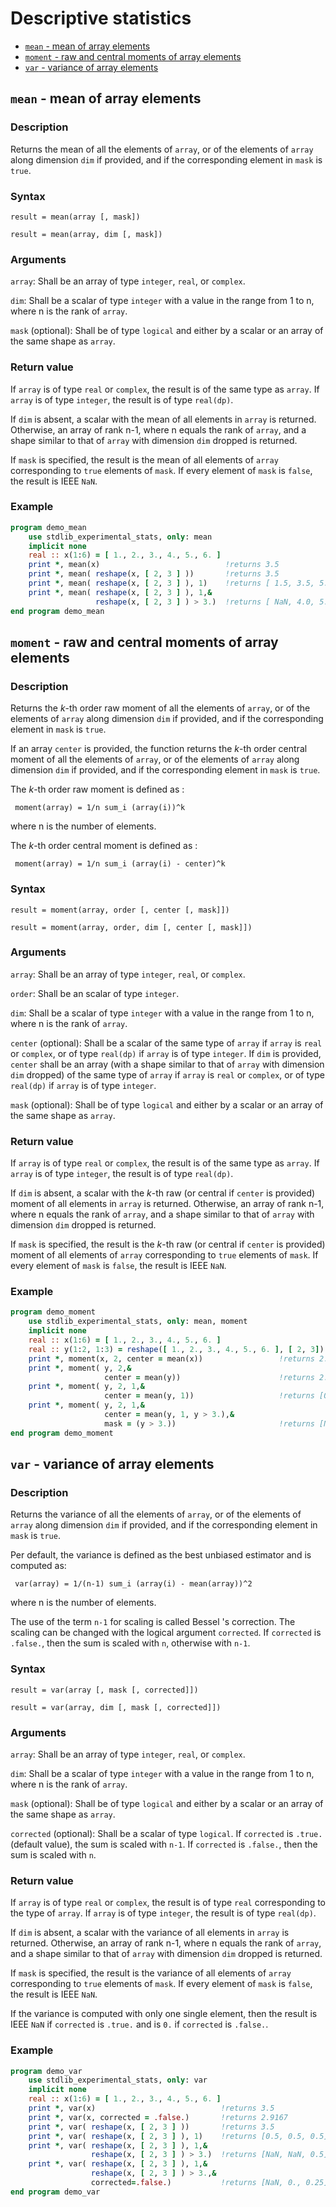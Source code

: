 # Descriptive statistics

* [`mean` - mean of array elements](#mean---mean-of-array-elements)
* [`moment` - raw and central moments of array elements](#moment---raw-and-central-moments-of-array-elements)
* [`var` - variance of array elements](#var---variance-of-array-elements)

## `mean` - mean of array elements

### Description

Returns the mean of all the elements of `array`, or of the elements of `array` along dimension `dim` if provided, and if the corresponding element in `mask` is `true`.

### Syntax

`result = mean(array [, mask])`

`result = mean(array, dim [, mask])`

### Arguments

`array`: Shall be an array of type `integer`, `real`, or `complex`.

`dim`: Shall be a scalar of type `integer` with a value in the range from 1 to n, where n is the rank of `array`.

`mask` (optional): Shall be of type `logical` and either by a scalar or an array of the same shape as `array`.

### Return value

If `array` is of type `real` or `complex`, the result is of the same type as `array`.
If `array` is of type `integer`, the result is of type `real(dp)`.

If `dim` is absent, a scalar with the mean of all elements in `array` is returned. Otherwise, an array of rank n-1, where n equals the rank of `array`, and a shape similar to that of `array` with dimension `dim` dropped is returned.

If `mask` is specified, the result is the mean of all elements of `array` corresponding to `true` elements of `mask`. If every element of `mask` is `false`, the result is IEEE `NaN`.

### Example

```fortran
program demo_mean
    use stdlib_experimental_stats, only: mean
    implicit none
    real :: x(1:6) = [ 1., 2., 3., 4., 5., 6. ]
    print *, mean(x)                            !returns 3.5
    print *, mean( reshape(x, [ 2, 3 ] ))       !returns 3.5
    print *, mean( reshape(x, [ 2, 3 ] ), 1)    !returns [ 1.5, 3.5, 5.5 ]
    print *, mean( reshape(x, [ 2, 3 ] ), 1,&
                   reshape(x, [ 2, 3 ] ) > 3.)  !returns [ NaN, 4.0, 5.5 ]
end program demo_mean
```

## `moment` - raw and central moments of array elements

### Description

Returns the _k_-th order raw moment of all the elements of `array`, or of the elements of `array` along dimension `dim` if provided, and if the corresponding element in `mask` is `true`.

If an array `center` is provided, the function returns the _k_-th order central moment of all the elements of `array`, or of the elements of `array` along dimension `dim` if provided, and if the corresponding element in `mask` is `true`.


The _k_-th order raw moment is defined as :

```
 moment(array) = 1/n sum_i (array(i))^k
```

where n is the number of elements.

The _k_-th order central moment is defined as :

```
 moment(array) = 1/n sum_i (array(i) - center)^k
```

### Syntax

`result = moment(array, order [, center [, mask]])`

`result = moment(array, order, dim [, center [, mask]])`

### Arguments

`array`: Shall be an array of type `integer`, `real`, or `complex`.

`order`: Shall be an scalar of type `integer`.

`dim`: Shall be a scalar of type `integer` with a value in the range from 1 to n, where n is the rank of `array`.

`center` (optional): Shall be a scalar of the same type of `array` if `array` is `real` or `complex`, or of type `real(dp)` if `array` is of type `integer`. If `dim` is provided, `center` shall be an array (with a shape similar to that of `array` with dimension `dim` dropped) of the same type of `array` if `array` is `real` or `complex`, or of type `real(dp)` if `array` is of type `integer`.

`mask` (optional): Shall be of type `logical` and either by a scalar or an array of the same shape as `array`.

### Return value

If `array` is of type `real` or `complex`, the result is of the same type as `array`.
If `array` is of type `integer`, the result is of type `real(dp)`.

If `dim` is absent, a scalar with the _k_-th raw (or central if `center` is provided) moment of all elements in `array` is returned. Otherwise, an array of rank n-1, where n equals the rank of `array`, and a shape similar to that of `array` with dimension `dim` dropped is returned.

If `mask` is specified, the result is the _k_-th raw (or central if `center` is provided) moment of all elements of `array` corresponding to `true` elements of `mask`. If every element of `mask` is `false`, the result is IEEE `NaN`.

### Example

```fortran
program demo_moment
    use stdlib_experimental_stats, only: mean, moment
    implicit none
    real :: x(1:6) = [ 1., 2., 3., 4., 5., 6. ]
    real :: y(1:2, 1:3) = reshape([ 1., 2., 3., 4., 5., 6. ], [ 2, 3])
    print *, moment(x, 2, center = mean(x))                 !returns 2.9167
    print *, moment( y, 2,&
                     center = mean(y))                      !returns 2.9167
    print *, moment( y, 2, 1,&
                     center = mean(y, 1))                   !returns [0.25, 0.25, 0.25]
    print *, moment( y, 2, 1,&
                     center = mean(y, 1, y > 3.),&
                     mask = (y > 3.))                       !returns [NaN, 0., 0.25]
end program demo_moment
```

## `var` - variance of array elements

### Description

Returns the variance of all the elements of `array`, or of the elements of `array` along dimension `dim` if provided, and if the corresponding element in `mask` is `true`.

Per default, the variance is defined as the best unbiased estimator and is computed as:

```
 var(array) = 1/(n-1) sum_i (array(i) - mean(array))^2
```

where n is the number of elements.

The use of the term `n-1` for scaling is called Bessel 's correction. The scaling can be changed with the logical argument `corrected`. If `corrected` is `.false.`, then the sum is scaled with `n`, otherwise with `n-1`.


### Syntax

`result = var(array [, mask [, corrected]])`

`result = var(array, dim [, mask [, corrected]])`

### Arguments

`array`: Shall be an array of type `integer`, `real`, or `complex`.

`dim`: Shall be a scalar of type `integer` with a value in the range from 1 to n, where n is the rank of `array`.

`mask` (optional): Shall be of type `logical` and either by a scalar or an array of the same shape as `array`.

`corrected` (optional): Shall be a scalar of type `logical`. If `corrected` is `.true.` (default value), the sum is scaled with `n-1`. If `corrected` is `.false.`, then the sum is scaled with `n`.

### Return value

If `array` is of type `real` or `complex`, the result is of type `real` corresponding to the type of `array`.
If `array` is of type `integer`, the result is of type `real(dp)`.

If `dim` is absent, a scalar with the variance of all elements in `array` is returned. Otherwise, an array of rank n-1, where n equals the rank of `array`, and a shape similar to that of `array` with dimension `dim` dropped is returned.

If `mask` is specified, the result is the variance of all elements of `array` corresponding to `true` elements of `mask`. If every element of `mask` is `false`, the result is IEEE `NaN`.

If the variance is computed with only one single element, then the result is IEEE `NaN` if `corrected` is `.true.` and is `0.` if `corrected` is `.false.`.

### Example

```fortran
program demo_var
    use stdlib_experimental_stats, only: var
    implicit none
    real :: x(1:6) = [ 1., 2., 3., 4., 5., 6. ]
    print *, var(x)                            !returns 3.5
    print *, var(x, corrected = .false.)       !returns 2.9167
    print *, var( reshape(x, [ 2, 3 ] ))       !returns 3.5
    print *, var( reshape(x, [ 2, 3 ] ), 1)    !returns [0.5, 0.5, 0.5]
    print *, var( reshape(x, [ 2, 3 ] ), 1,&
                  reshape(x, [ 2, 3 ] ) > 3.)  !returns [NaN, NaN, 0.5]
    print *, var( reshape(x, [ 2, 3 ] ), 1,&
                  reshape(x, [ 2, 3 ] ) > 3.,&
                  corrected=.false.)           !returns [NaN, 0., 0.25]
end program demo_var
```

